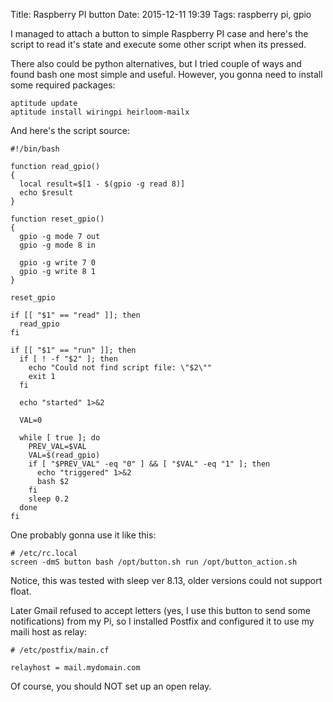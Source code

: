 Title: Raspberry PI button
Date: 2015-12-11 19:39
Tags: raspberry pi, gpio

I managed to attach a button to simple Raspberry PI case and here's the script to read it's state and execute some other script when its pressed.

There also could be python alternatives, but I tried couple of ways and found bash one most simple and useful. However, you gonna need to install some required packages:

    aptitude update
    aptitude install wiringpi heirloom-mailx

And here's the script source:

    #!/bin/bash

    function read_gpio()
    {
      local result=$[1 - $(gpio -g read 8)]
      echo $result
    }

    function reset_gpio()
    {
      gpio -g mode 7 out
      gpio -g mode 8 in

      gpio -g write 7 0
      gpio -g write 8 1
    }

    reset_gpio

    if [[ "$1" == "read" ]]; then
      read_gpio
    fi

    if [[ "$1" == "run" ]]; then
      if [ ! -f "$2" ]; then
        echo "Could not find script file: \"$2\""
        exit 1
      fi

      echo "started" 1>&2

      VAL=0

      while [ true ]; do
        PREV_VAL=$VAL
        VAL=$(read_gpio)
        if [ "$PREV_VAL" -eq "0" ] && [ "$VAL" -eq "1" ]; then
          echo "triggered" 1>&2
          bash $2
        fi
        sleep 0.2
      done
    fi

One probably gonna use it like this:

    # /etc/rc.local
    screen -dmS button bash /opt/button.sh run /opt/button_action.sh

Notice, this was tested with sleep ver 8.13, older versions could not support float.

Later Gmail refused to accept letters (yes, I use this button to send some notifications) from my Pi, so I installed Postfix and configured it to use my maili host as relay:

    # /etc/postfix/main.cf

    relayhost = mail.mydomain.com

Of course, you should NOT set up an open relay.
